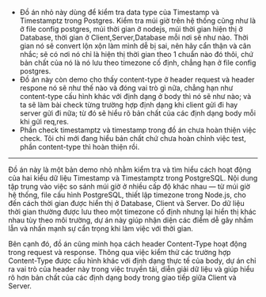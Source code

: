- Đồ án nhỏ này dùng để kiểm tra data type của Timestamp và Timestamptz trong Postgres. Kiểm tra múi giờ trên hệ thống cũng như là ở file config postgres, múi thời gian ở nodejs, múi thời gian hiện thị ở Database, thời gian ở Client,Server,Database mỗi nơi sẽ như nào. Thời gian nó sẽ convert lộn xộn làm mình dễ bị sai, nên hãy cẩn thận và cân nhắc; sẽ có nơi nó chỉ là hiện thị thời gian theo 1 chuẩn nào đó thôi, chứ bản chất của nó là nó lưu theo timezone cố định, chẳng hạn ở file config postgres.
- Đồ án này còn demo cho thấy content-type ở header request và header respone nó sẽ như thế nào và đóng vai trò gì nữa, chẳng hạn như content-type cấu hình khác với định dạng ở body thì nó sẽ như nào; và ta sẽ làm bài check từng trường hợp định dạng khi client gửi đi hay server gửi đi nữa; từ đó sẽ hiểu rõ bản chất của các định dạng body mỗi khi gửi req,res.
- Phần check timestamptz và timestamp trong đồ án chưa hoàn thiện việc check. Tôi chỉ mới đang hiểu bản chất chứ chưa hoàn chỉnh việc test, phần content-type thì hoàn thiện rồi.
---

Đồ án này là một bản demo nhỏ nhằm kiểm tra và tìm hiểu cách hoạt động của hai kiểu dữ liệu Timestamp và Timestamptz trong PostgreSQL. Nội dung tập trung vào việc so sánh múi giờ ở nhiều cấp độ khác nhau — từ múi giờ hệ thống, file cấu hình PostgreSQL, thiết lập timezone trong Node.js, cho đến cách thời gian được hiển thị ở Database, Client và Server. Do dữ liệu thời gian thường được lưu theo một timezone cố định nhưng lại hiển thị khác nhau tùy theo môi trường, dự án này giúp nhận diện các điểm dễ gây nhầm lẫn và nhấn mạnh sự cẩn trọng khi làm việc với thời gian.

Bên cạnh đó, đồ án cũng minh họa cách header Content-Type hoạt động trong request và response. Thông qua việc kiểm thử các trường hợp Content-Type được cấu hình khác với định dạng thực tế của body, dự án chỉ ra vai trò của header này trong việc truyền tải, diễn giải dữ liệu và giúp hiểu rõ hơn bản chất của các định dạng body trong giao tiếp giữa Client và Server.
